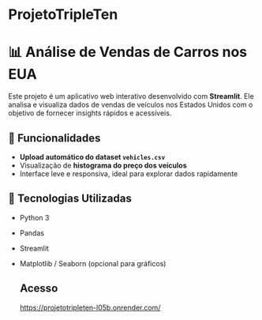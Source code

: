 # ProjetoTripleTen

# 📊 Análise de Vendas de Carros nos EUA

Este projeto é um aplicativo web interativo desenvolvido com **Streamlit**. Ele analisa e visualiza dados de vendas de veículos nos Estados Unidos com o objetivo de fornecer insights rápidos e acessíveis.

## 🚀 Funcionalidades

- **Upload automático do dataset `vehicles.csv`**
- Visualização de **histograma do preço dos veículos**
- Interface leve e responsiva, ideal para explorar dados rapidamente

## 🧰 Tecnologias Utilizadas

- Python 3
- Pandas
- Streamlit
- Matplotlib / Seaborn (opcional para gráficos)

  ## Acesso
  https://projetotripleten-l05b.onrender.com/
